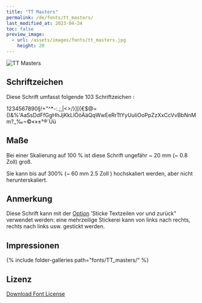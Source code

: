 ```yaml
---
title: "TT Masters"
permalink: /de/fonts/tt_masters/
last_modified_at: 2023-04-24
toc: false
preview_image:
  - url: /assets/images/fonts/tt_masters.jpg
    height: 20
---
```

![TT Masters](/assets/images/fonts/tt_masters.jpg)

## Schriftzeichen

Diese Schrift umfasst folgende 103 Schriftzeichen :

1234567890§!+"^*-:.;,|<>/}][{€$@=()&%'AaSsDdFfGgHhJjKkLlÖöÄäQqWwEeRrTtYyUuIiOoPpZzXxCcVvBbNnMm?_‰~©«»±°®´Üü

## Maße

Bei einer Skalierung auf 100 % ist diese Schrift ungefähr ~ 20 mm (~ 0.8 Zoll) groß.

Sie kann bis auf 300% (~ 60 mm 2.5 Zoll ) hochskaliert  werden, aber nicht herunterskaliert.

## Anmerkung

Diese Schrift kann mit der [Option](https://inkstitch.org/de/docs/lettering/#optionen) 'Sticke Textzeilen vor und zurück" verwendet werden: eine mehrzeilige Stickerei kann von links nach rechts, rechts nach links usw. gestickt werden. 

## Impressionen

{% include folder-galleries path="fonts/TT_masters/" %}

## Lizenz

[Download Font License](https://github.com/inkstitch/inkstitch/tree/main/fonts/tt_masters/LICENSE)

